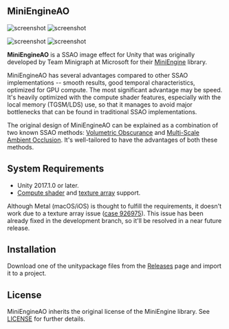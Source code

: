 MiniEngineAO
------------

![screenshot](http://i.imgur.com/Ao7175jm.png)
![screenshot](http://i.imgur.com/k71J9Qym.png)

![screenshot](http://i.imgur.com/guZd8Udm.png)
![screenshot](http://i.imgur.com/Ixuu5Cnm.png)

**MiniEngineAO** is a SSAO image effect for Unity that was originally developed
by Team Minigraph at Microsoft for their [MiniEngine] library.

MiniEngineAO has several advantages compared to other SSAO implementations --
smooth results, good temporal characteristics, optimized for GPU compute. The
most significant advantage may be speed. It's heavily optimized with the
compute shader features, especially with the local memory (TGSM/LDS) use, so
that it manages to avoid major bottlenecks that can be found in traditional
SSAO implementations.

The original design of MiniEngineAO can be explained as a combination of two
known SSAO methods: [Volumetric Obscurance] and [Multi-Scale Ambient Occlusion].
It's well-tailored to have the advantages of both these methods.

System Requirements
-------------------

- Unity 2017.1.0 or later.
- [Compute shader] and [texture array] support.

Although Metal (macOS/iOS) is thought to fulfill the requirements, it doesn't
work due to a texture array issue ([case 926975]). This issue has been already
fixed in the development branch, so it'll be resolved in a near future release.

Installation
------------

Download one of the unitypackage files from the [Releases] page and import it
to a project.

License
-------

MiniEngineAO inherits the original license of the MiniEngine library. See
[LICENSE] for further details.

[MiniEngine]: https://github.com/Microsoft/DirectX-Graphics-Samples
[Volumetric Obscurance]: http://www.cs.utah.edu/~loos/publications/vo/vo.pdf
[Multi-Scale Ambient Occlusion]: https://www.comp.nus.edu.sg/~lowkl/publications/mssao_visual_computer_2012.pdf
[Compute shader]: https://docs.unity3d.com/Manual/ComputeShaders.html
[texture array]: https://docs.unity3d.com/ScriptReference/SystemInfo-supports2DArrayTextures.html
[case 926975]: https://issuetracker.unity3d.com/issues/metal-unable-to-access-texture2darray-from-compute-shader
[Releases]: https://github.com/keijiro/MiniEngineAO/releases
[LICENSE]: https://github.com/keijiro/MiniEngineAO/blob/master/LICENSE
